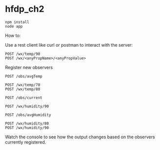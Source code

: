 # hfdp_ch2

```
npm install
node app
```

How to:

Use a rest client like curl or postman to interact with the server:
```
POST /wx/temp/90
POST /wx/<anyPropName>/<anyPropValue>
```
Register new observers
```
POST /obs/avgTemp

POST /wx/temp/70
POST /wx/temp/80

POST /obs/current

POST /wx/humidity/90

POST /obs/avgHumidity

POST /wx/humidity/80
POST /wx/humidity/90
```
Watch the console to see how the output changes based on the observers currently registered.
